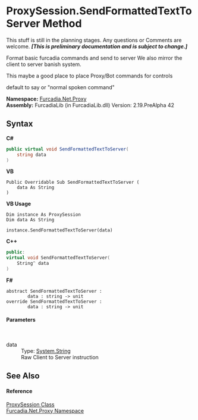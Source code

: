 # ProxySession.SendFormattedTextToServer Method 
This stuff is still in the planning stages. Any questions or Comments are welcome. _**\[This is preliminary documentation and is subject to change.\]**_

Format basic furcadia commands and send to server 
We also mirror the client to server banish system.

This maybe a good place to place Proxy/Bot commands for controls

default to say or "normal spoken command"


**Namespace:**&nbsp;<a href="N_Furcadia_Net_Proxy">Furcadia.Net.Proxy</a><br />**Assembly:**&nbsp;FurcadiaLib (in FurcadiaLib.dll) Version: 2.19.PreAlpha 42

## Syntax

**C#**<br />
``` C#
public virtual void SendFormattedTextToServer(
	string data
)
```

**VB**<br />
``` VB
Public Overridable Sub SendFormattedTextToServer ( 
	data As String
)
```

**VB Usage**<br />
``` VB Usage
Dim instance As ProxySession
Dim data As String

instance.SendFormattedTextToServer(data)
```

**C++**<br />
``` C++
public:
virtual void SendFormattedTextToServer(
	String^ data
)
```

**F#**<br />
``` F#
abstract SendFormattedTextToServer : 
        data : string -> unit 
override SendFormattedTextToServer : 
        data : string -> unit 
```


#### Parameters
&nbsp;<dl><dt>data</dt><dd>Type: <a href="http://msdn2.microsoft.com/en-us/library/s1wwdcbf" target="_blank">System.String</a><br />Raw Client to Server instruction</dd></dl>

## See Also


#### Reference
<a href="T_Furcadia_Net_Proxy_ProxySession">ProxySession Class</a><br /><a href="N_Furcadia_Net_Proxy">Furcadia.Net.Proxy Namespace</a><br />